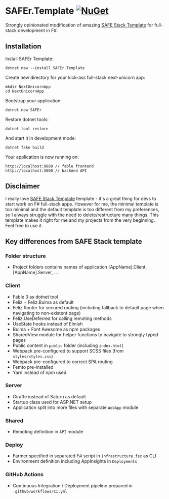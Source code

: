 ﻿# SAFEr.Template [![NuGet](https://img.shields.io/nuget/v/SAFEr.Template.svg?style=flat-square)](https://www.nuget.org/packages/SAFEr.Template/)

Strongly opinionated modification of amazing [SAFE Stack Template](https://safe-stack.github.io/) for full-stack development in F#.

## Installation

Install SAFEr Template:

    dotnet new --install SAFEr.Template

Create new directory for your kick-ass full-stack next-unicorn app:

    mkdir NextUnicornApp
    cd NextUnicornApp

Bootstrap your application:

    dotnet new SAFEr

Restore dotnet tools:

    dotnet tool restore

And start it in development mode:

    dotnet fake build

Your application is now running on:

    http://localhost:8080 // fable frontend
    http://localhost:5000 // backend API


## Disclaimer

I really love [SAFE Stack Template](https://safe-stack.github.io/) template - it's a great thing for devs to start work on F# full-stack apps. However for me, the minimal template is too minimal and the default template is too different from my preferences, so I always struggle with the need to delete/restructure many things. This template makes it right for me and my projects from the very beginning. Feel free to use it.

## Key differences from SAFE Stack template

### Folder structure

- Project folders contains names of application [AppName].Client, [AppName].Server, ...

### Client

- Fable 3 as dotnet tool
- Feliz + Feliz.Bulma as default
- Feliz.Router for secured routing (including fallback to default page when navigating to non-existent page)
- Feliz.UseDeferred for calling remoting methods
- UseState hooks instead of Elmish
- Bulma + Font Awesome as npm packages
- SharedView module for helper functions to navigate to strongly typed pages
- Public content in `public` folder (including `index.html`)
- Webpack pre-configured to support SCSS files (from `styles/styles.css`)
- Webpack pre-configured to correct SPA routing
- Femto pre-installed
- Yarn instead of npm used

### Server

- Giraffe instead of Saturn as default
- Startup class used for ASP.NET setup
- Application split into more files with separate `WebApp` module

### Shared

- Remoting definition in `API` module

### Deploy

- Farmer specified in separated F# script in `Infrastructure.fsx` as CLI
- Environment definition including AppInsights in `Deployments`

### GitHub Actions

- Continuous Integration / Deployment pipeline prepared in `.github/workflows/CI.yml`